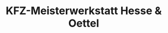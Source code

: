 ---
title: "KFZ-Meisterwerkstatt Hesse & Oettel"
url: /schmoelln/kfz-meisterwerkstatt-hesse-und-oettel/
shop: Autowerkstatt
---